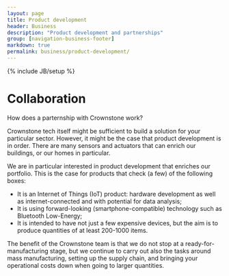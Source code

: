 ```yaml
---
layout: page
title: Product development
header: Business
description: "Product development and partnerships"
group: [navigation-business-footer]
markdown: true
permalink: business/product-development/
---
```

{% include JB/setup %}

# Collaboration

How does a parternship with Crownstone work? 

Crownstone tech itself might be sufficient to build a solution for your particular sector. However, it might be the 
case that product development is in order. There are many sensors and actuators that can enrich our buildings, or 
our homes in particular.

<center>
  <div class="pipedriveWebForms" data-pd-webforms="https://pipedrivewebforms.com/form/bf125d962d56e961f2bf6d8be0b3bcd3414363">
    <script type="text/javascript" language="javascript" src="https://pipedrivewebforms.com/webforms.min.js">
    </script>
    <style>
    iframe {height:690px !important;}
    </style>
  </div>
</center>

We are in particular interested in product development that enriches our portfolio. This is the case for products that check (a few) of the following boxes:

* It is an Internet of Things (IoT) product: hardware development as well as internet-connected and with potential for data analysis;
* It is using forward-looking (smartphone-compatible) technology such as Bluetooth Low-Energy;
* It is intended to have not just a few expensive devices, but the aim is to produce quantities of at least 200-1000 items.

The benefit of the Crownstone team is that we do not stop at a ready-for-manufacturing stage, but we continue to carry out
also the tasks around mass manufacturing, setting up the supply chain, and bringing your operational costs down when
going to larger quantities.

